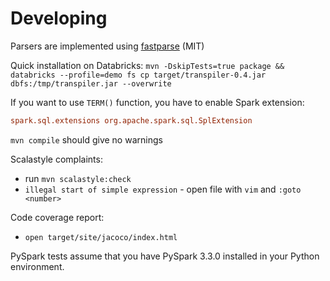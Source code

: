 # Developing

Parsers are implemented using [fastparse](https://github.com/com-lihaoyi/fastparse) (MIT)

Quick installation on Databricks: `mvn -DskipTests=true package && databricks --profile=demo fs cp target/transpiler-0.4.jar dbfs:/tmp/transpiler.jar --overwrite`

If you want to use `TERM()` function, you have to enable Spark extension:

```conf
spark.sql.extensions org.apache.spark.sql.SplExtension
```

`mvn compile` should give no warnings

Scalastyle complaints:

* run `mvn scalastyle:check`
* `illegal start of simple expression` - open file with `vim` and `:goto <number>`

Code coverage report:

* `open target/site/jacoco/index.html`

PySpark tests assume that you have PySpark 3.3.0 installed in your Python environment.